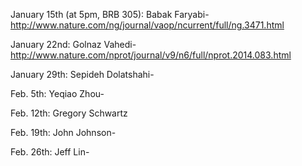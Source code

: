 January 15th (at 5pm, BRB 305): Babak Faryabi-http://www.nature.com/ng/journal/vaop/ncurrent/full/ng.3471.html

January 22nd: Golnaz Vahedi-http://www.nature.com/nprot/journal/v9/n6/full/nprot.2014.083.html

January 29th: Sepideh Dolatshahi-

Feb. 5th: Yeqiao Zhou-

Feb. 12th: Gregory Schwartz

Feb. 19th: John Johnson-

Feb. 26th: Jeff Lin-
